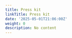 ```yaml
---
title: Press kit
linkTitle: Press kit
date: '2025-05-01T21:06:00Z'
weight: 0
description: No content
---
```




